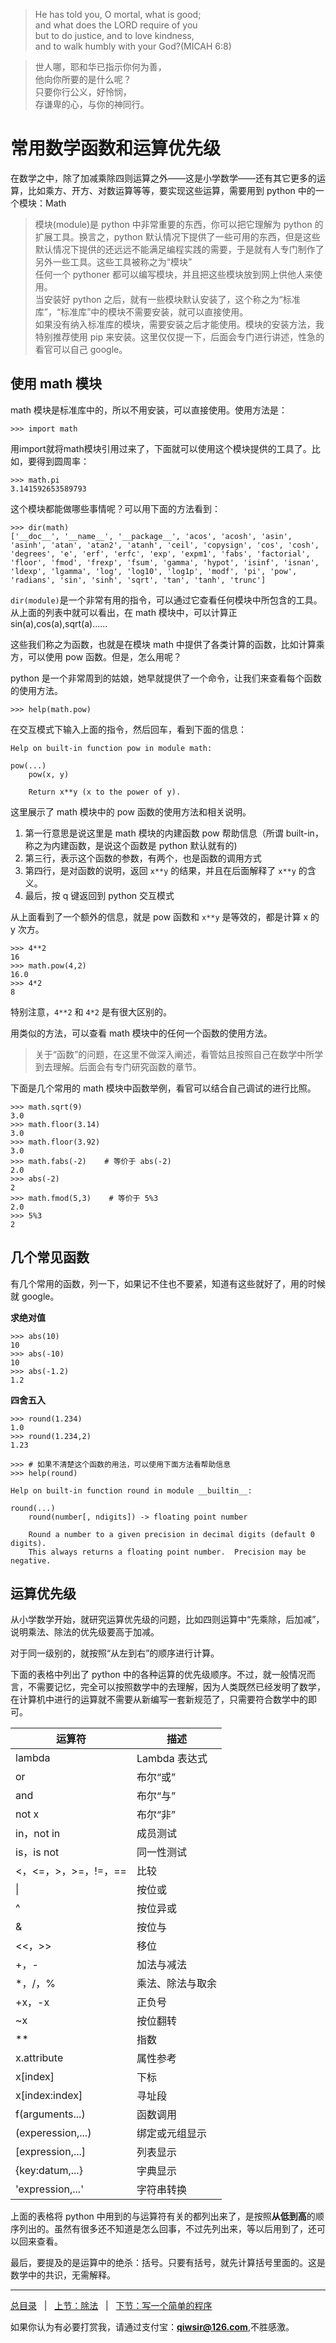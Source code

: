 >He has told you, O mortal, what is good;  
>and what does the LORD require of you  
>but to do justice, and to love kindness,  
>and to walk humbly with your God?(MICAH 6:8)  

>世人哪，耶和华已指示你何为善，  
>他向你所要的是什么呢？  
>只要你行公义，好怜悯，  
>存谦卑的心，与你的神同行。  

# 常用数学函数和运算优先级

在数学之中，除了加减乘除四则运算之外——这是小学数学——还有其它更多的运算，比如乘方、开方、对数运算等等，要实现这些运算，需要用到 python 中的一个模块：Math

>模块(module)是 python 中非常重要的东西，你可以把它理解为 python 的扩展工具。换言之，python 默认情况下提供了一些可用的东西，但是这些默认情况下提供的还远远不能满足编程实践的需要，于是就有人专门制作了另外一些工具。这些工具被称之为“模块”  
>任何一个 pythoner 都可以编写模块，并且把这些模块放到网上供他人来使用。  
>当安装好 python 之后，就有一些模块默认安装了，这个称之为“标准库”，“标准库”中的模块不需要安装，就可以直接使用。  
>如果没有纳入标准库的模块，需要安装之后才能使用。模块的安装方法，我特别推荐使用 pip 来安装。这里仅仅提一下，后面会专门进行讲述，性急的看官可以自己 google。  

## 使用 math 模块

math 模块是标准库中的，所以不用安装，可以直接使用。使用方法是：

    >>> import math

用import就将math模块引用过来了，下面就可以使用这个模块提供的工具了。比如，要得到圆周率：
    
    >>> math.pi
    3.141592653589793

这个模块都能做哪些事情呢？可以用下面的方法看到：

    >>> dir(math)
    ['__doc__', '__name__', '__package__', 'acos', 'acosh', 'asin', 'asinh', 'atan', 'atan2', 'atanh', 'ceil', 'copysign', 'cos', 'cosh', 'degrees', 'e', 'erf', 'erfc', 'exp', 'expm1', 'fabs', 'factorial', 'floor', 'fmod', 'frexp', 'fsum', 'gamma', 'hypot', 'isinf', 'isnan', 'ldexp', 'lgamma', 'log', 'log10', 'log1p', 'modf', 'pi', 'pow', 'radians', 'sin', 'sinh', 'sqrt', 'tan', 'tanh', 'trunc']

`dir(module)`是一个非常有用的指令，可以通过它查看任何模块中所包含的工具。从上面的列表中就可以看出，在 math 模块中，可以计算正 sin(a),cos(a),sqrt(a)......

这些我们称之为函数，也就是在模块 math 中提供了各类计算的函数，比如计算乘方，可以使用 pow 函数。但是，怎么用呢？

python 是一个非常周到的姑娘，她早就提供了一个命令，让我们来查看每个函数的使用方法。

    >>> help(math.pow)

在交互模式下输入上面的指令，然后回车，看到下面的信息：

    Help on built-in function pow in module math:

    pow(...)
        pow(x, y)
                
        Return x**y (x to the power of y).

这里展示了 math 模块中的 pow 函数的使用方法和相关说明。

1. 第一行意思是说这里是 math 模块的内建函数 pow 帮助信息（所谓 built-in，称之为内建函数，是说这个函数是 python 默认就有的)
2. 第三行，表示这个函数的参数，有两个，也是函数的调用方式
3. 第四行，是对函数的说明，返回 `x**y` 的结果，并且在后面解释了 `x**y` 的含义。
4. 最后，按 q 键返回到 python 交互模式

从上面看到了一个额外的信息，就是 pow 函数和 `x**y` 是等效的，都是计算 x 的 y 次方。

    >>> 4**2
    16
    >>> math.pow(4,2)
    16.0
    >>> 4*2
    8

特别注意，`4**2` 和 `4*2` 是有很大区别的。

用类似的方法，可以查看 math 模块中的任何一个函数的使用方法。

>关于“函数”的问题，在这里不做深入阐述，看管姑且按照自己在数学中所学到去理解。后面会有专门研究函数的章节。

下面是几个常用的 math 模块中函数举例，看官可以结合自己调试的进行比照。

    >>> math.sqrt(9)
    3.0
    >>> math.floor(3.14)
    3.0
    >>> math.floor(3.92)
    3.0
    >>> math.fabs(-2)    # 等价于 abs(-2)
    2.0
    >>> abs(-2)
    2
    >>> math.fmod(5,3)    # 等价于 5%3
    2.0
    >>> 5%3
    2

## 几个常见函数

有几个常用的函数，列一下，如果记不住也不要紧，知道有这些就好了，用的时候就 google。

**求绝对值**

    >>> abs(10)
    10
    >>> abs(-10)
    10
    >>> abs(-1.2)
    1.2

**四舍五入**

    >>> round(1.234)
    1.0
    >>> round(1.234,2)
    1.23

    >>> # 如果不清楚这个函数的用法，可以使用下面方法看帮助信息
    >>> help(round)

    Help on built-in function round in module __builtin__:

    round(...)
        round(number[, ndigits]) -> floating point number

        Round a number to a given precision in decimal digits (default 0 digits).
        This always returns a floating point number.  Precision may be negative.


## 运算优先级

从小学数学开始，就研究运算优先级的问题，比如四则运算中“先乘除，后加减”，说明乘法、除法的优先级要高于加减。

对于同一级别的，就按照“从左到右”的顺序进行计算。

下面的表格中列出了 python 中的各种运算的优先级顺序。不过，就一般情况而言，不需要记忆，完全可以按照数学中的去理解，因为人类既然已经发明了数学，在计算机中进行的运算就不需要从新编写一套新规范了，只需要符合数学中的即可。

|运算符|描述|  
|------|----|  
|lambda|Lambda 表达式|  
|or|布尔“或”|  
|and|布尔“与”|  
|not x|布尔“非”|  
|in，not in|成员测试|  
|is，is not|同一性测试|  
|<，<=，>，>=，!=，==|比较|  
|\||按位或|  
|^|按位异或|  
|&|按位与|  
|<<，>>|移位|   
|+，-|加法与减法|  
|*，/，%|乘法、除法与取余|  
|+x，-x|正负号|  
|~x|按位翻转|  
|**|指数|  
|x.attribute|属性参考|  
|x[index]|下标|  
|x[index:index]|寻址段|  
|f(arguments...)|函数调用|  
|(experession,...)|绑定或元组显示|  
|[expression,...]|列表显示|  
|{key:datum,...}|字典显示|  
|'expression,...'|字符串转换|   

上面的表格将 python 中用到的与运算符有关的都列出来了，是按照**从低到高**的顺序列出的。虽然有很多还不知道是怎么回事，不过先列出来，等以后用到了，还可以回来查看。

最后，要提及的是运算中的绝杀：括号。只要有括号，就先计算括号里面的。这是数学中的共识，无需解释。

------

[总目录](./index.md)&nbsp;&nbsp;&nbsp;|&nbsp;&nbsp;&nbsp;[上节：除法](./103.md)&nbsp;&nbsp;&nbsp;|&nbsp;&nbsp;&nbsp;[下节：写一个简单的程序](./105.md)

如果你认为有必要打赏我，请通过支付宝：**qiwsir@126.com**,不胜感激。

